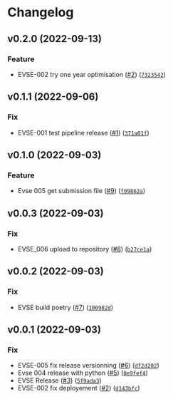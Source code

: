 # Changelog

<!--next-version-placeholder-->

## v0.2.0 (2022-09-13)
### Feature
* EVSE-002 try one year optimisation ([#2](https://github.com/ShellAITeam1/EVSE/issues/2)) ([`7323542`](https://github.com/ShellAITeam1/EVSE/commit/7323542f6268bab1d29619255cb1a3e0fb2ef287))

## v0.1.1 (2022-09-06)
### Fix
* EVSE-001 test pipeline release ([#1](https://github.com/ShellAITeam1/EVSE/issues/1)) ([`371a01f`](https://github.com/ShellAITeam1/EVSE/commit/371a01fe1ef0378004cd4c1ef73f6d8eba3cefac))

## v0.1.0 (2022-09-03)
### Feature
* Evse 005 get submission file ([#9](https://github.com/YHallouard/Shell_ai_evse/issues/9)) ([`f09862a`](https://github.com/YHallouard/Shell_ai_evse/commit/f09862a28b3c0fb8ef71ca115c5e3e6831f99667))

## v0.0.3 (2022-09-03)
### Fix
* EVSE_006 upload to repository ([#8](https://github.com/YHallouard/Shell_ai_evse/issues/8)) ([`b27ce1a`](https://github.com/YHallouard/Shell_ai_evse/commit/b27ce1a44178071725e5069d3b932613ca7dc5ad))

## v0.0.2 (2022-09-03)
### Fix
* EVSE build poetry ([#7](https://github.com/YHallouard/Shell_ai_evse/issues/7)) ([`100982d`](https://github.com/YHallouard/Shell_ai_evse/commit/100982dfa522d854a78e78cbb2892f94b4c4b28f))

## v0.0.1 (2022-09-03)
### Fix
* EVSE-005 fix release versionning ([#6](https://github.com/YHallouard/Shell_ai_evse/issues/6)) ([`df2d202`](https://github.com/YHallouard/Shell_ai_evse/commit/df2d202aae2fb657c7bac84c7d7a36cfd2060533))
* Evse 004 release with python ([#5](https://github.com/YHallouard/Shell_ai_evse/issues/5)) ([`0e9fef4`](https://github.com/YHallouard/Shell_ai_evse/commit/0e9fef47ad741fe6da6aa410274398118223c55c))
* EVSE Release ([#3](https://github.com/YHallouard/Shell_ai_evse/issues/3)) ([`5f9ada3`](https://github.com/YHallouard/Shell_ai_evse/commit/5f9ada3dbcd0fd5a859c2c12f7568d3e6c4486ad))
* EVSE-002 fix deployement ([#2](https://github.com/YHallouard/Shell_ai_evse/issues/2)) ([`d143bfc`](https://github.com/YHallouard/Shell_ai_evse/commit/d143bfc02f744af16aa5798e7b62f95c7d60d276))
